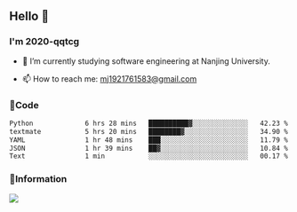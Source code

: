## Hello 👋


### I'm 2020-qqtcg

- 🔭 I’m currently studying software engineering at Nanjing University. 
<!-- - 🌱 I’m currently learning MLsys and -->
<!-- - 👯 I’m looking to collaborate on ... -->
<!-- - 🤔 I’m looking for help with ... -->
<!-- - 💬 Ask me about ... -->
- 📫 How to reach me: mj1921761583@gmail.com
<!-- - 😄 Pronouns: ... -->
<!-- - ⚡ Fun fact: ... -->

### 🌱Code
<!--START_SECTION:waka-->

```txt
Python             6 hrs 28 mins   ██████████▓░░░░░░░░░░░░░░   42.23 %
textmate           5 hrs 20 mins   ████████▓░░░░░░░░░░░░░░░░   34.90 %
YAML               1 hr 48 mins    ███░░░░░░░░░░░░░░░░░░░░░░   11.79 %
JSON               1 hr 39 mins    ██▓░░░░░░░░░░░░░░░░░░░░░░   10.84 %
Text               1 min           ░░░░░░░░░░░░░░░░░░░░░░░░░   00.17 %
```

<!--END_SECTION:waka-->

### 💬Information
![](https://github-readme-stats.vercel.app/api?username=2020-qqtcg&theme=buefy&hide_border=false)


<!-- <div align="center"> <img src="https://github-readme-activity-graph.vercel.app/graph?username=2020-qqtcg&theme=minimal" /> </div> -->


